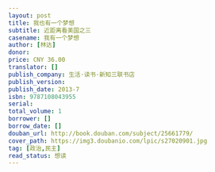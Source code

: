 ```yaml
---
layout: post
title: 我也有一个梦想
subtitle: 近距离看美国之三
casename: 我有一个梦想
author: [林达]
donor: 
price: CNY 36.00
translator: []
publish_company: 生活·读书·新知三联书店
publish_version: 
publish_date: 2013-7
isbn: 9787108043955
serial: 
total_volume: 1
borrower: []
borrow_date: []
douban_url: http://book.douban.com/subject/25661779/
cover_path: https://img3.doubanio.com/lpic/s27020901.jpg
tag: [政治,民主]
read_status: 想读
---
```


